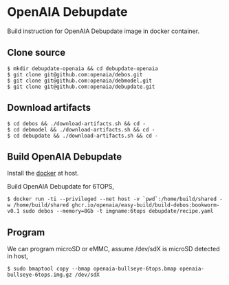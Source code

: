 # OpenAIA Debupdate

Build instruction for OpenAIA Debupdate image in docker container.

## Clone source

```
$ mkdir debupdate-openaia && cd debupdate-openaia
$ git clone git@github.com:openaia/debos.git
$ git clone git@github.com:openaia/debmodel.git
$ git clone git@github.com:openaia/debupdate.git
```

## Download artifacts

```
$ cd debos && ./download-artifacts.sh && cd -
$ cd debmodel && ./download-artifacts.sh && cd -
$ cd debupdate && ./download-artifacts.sh && cd -
```

## Build OpenAIA Debupdate

Install the [docker](https://docs.docker.com/engine/install/ubuntu/) at host.

Build OpenAIA Debupdate for 6TOPS,
```
$ docker run -ti --privileged --net host -v `pwd`:/home/build/shared -w /home/build/shared ghcr.io/openaia/easy-build/build-debos:bookworm-v0.1 sudo debos --memory=8Gb -t imgname:6tops debupdate/recipe.yaml
```

## Program

We can program microSD or eMMC, assume /dev/sdX is microSD detected in host,
```
$ sudo bmaptool copy --bmap openaia-bullseye-6tops.bmap openaia-bullseye-6tops.img.gz /dev/sdX
```
